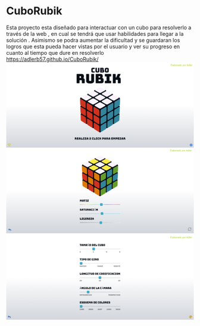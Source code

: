 # CuboRubik
Esta proyecto esta diseñado para interactuar con un cubo para resolverlo a través de la web , en cual se tendrá que usar habilidades para llegar a la solución .
Asimismo se podra aumentar la dificultad y se guardaran los logros que esta pueda hacer vistas por el usuario y ver su progreso en cuanto al tiempo que dure en resolverlo
 https://adlerb57.github.io/CuboRubik/
![](img/IMSS1.png)
![](img/IMSS2.png)
![](img/IMSS3.png)
